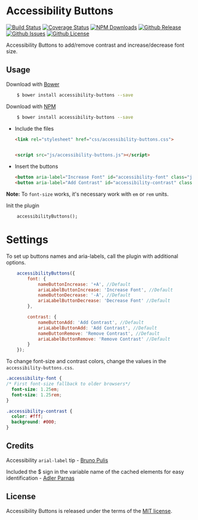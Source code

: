 # Accessibility Buttons

[![Build Status](https://travis-ci.org/tiagoporto/accessibility-buttons.svg)](https://travis-ci.org/tiagoporto/accessibility-buttons)
[![Coverage Status](https://img.shields.io/coveralls/tiagoporto/accessibility-buttons.svg)](https://coveralls.io/github/tiagoporto/accessibility-buttons)
[![NPM Downloads](https://img.shields.io/npm/dt/accessibility-buttons.svg)](https://www.npmjs.com/package/accessibility-buttons)
[![Github Release](https://img.shields.io/github/release/tiagoporto/accessibility-buttons.svg)](https://github.com/tiagoporto/accessibility-buttons/releases)
[![Github Issues](https://img.shields.io/github/issues/tiagoporto/accessibility-buttons.svg)](https://github.com/tiagoporto/accessibility-buttons/issues)
[![Github License](https://img.shields.io/github/license/tiagoporto/accessibility-buttons.svg)](https://raw.githubusercontent.com/tiagoporto/accessibility-buttons/master/LICENSE.md)

Accessibility Buttons to add/remove contrast and increase/decrease font size.


## Usage

Download with [Bower](http://bower.io/)

```sh
	$ bower install accessibility-buttons --save
```

Download with [NPM](https://www.npmjs.com/)

```sh
	$ bower install accessibility-buttons --save
```

* Include the files

	```html
	<link rel="stylesheet" href="css/accessibility-buttons.css">


	<script src="js/accessibility-buttons.js"></script>
	```


* Insert the buttons

	```html
	<button aria-label="Increase Font" id="accessibility-font" class="js-acessibility">+A</button>
	<button aria-label="Add Contrast" id="accessibility-contrast" class="js-acessibility">Add Contrast</button>
	```

**Note:** To `font-size` works, it's necessary work with `em` or `rem` units.


Init the plugin

```
	accessibilityButtons();
```

# Settings

To set up buttons names and aria-labels, call the plugin with additional options.

```javascript
	accessibilityButtons({
		font: {
			nameButtonIncrease: '+A', //Default
			ariaLabelButtonIncrease: 'Increase Font', //Default
			nameButtonDecrease: '-A', //Default
			ariaLabelButtonDecrease: 'Decrease Font' //Default
		},

		contrast: {
			nameButtonAdd: 'Add Contrast', //Default
			ariaLabelButtonAdd: 'Add Contrast', //Default
			nameButtonRemove: 'Remove Contrast', //Default
			ariaLabelButtonRemove: 'Remove Contrast' //Default
		}
	});
```

To change font-size and contrast colors, change the values in the `accessibility-buttons.css`.

```css
.accessibility-font {
/* First font-size fallback to older browsers*/
  font-size: 1.25em;
  font-size: 1.25rem;
}

.accessibility-contrast {
  color: #fff;
  background: #000;
}
```


## Credits

Accessibility `arial-label` tip - [Bruno Pulis](https://github.com/brunopulis)

Included the $ sign in the variable name of the cached elements for easy identification  - [Adler Parnas](https://github.com/adlerparnas)

## License

Accessibility Buttons is released under the terms of the [MIT license](https://github.com/tiagoporto/accessibility-buttons/blob/master/LICENSE.md).
